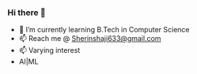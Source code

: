 ### Hi there 👋
- 🌱 I’m currently learning B.Tech in Computer Science
- 📫 Reach me @ Sherinshaji633@gmail.com
- 📫 Varying interest 
- AI|ML
